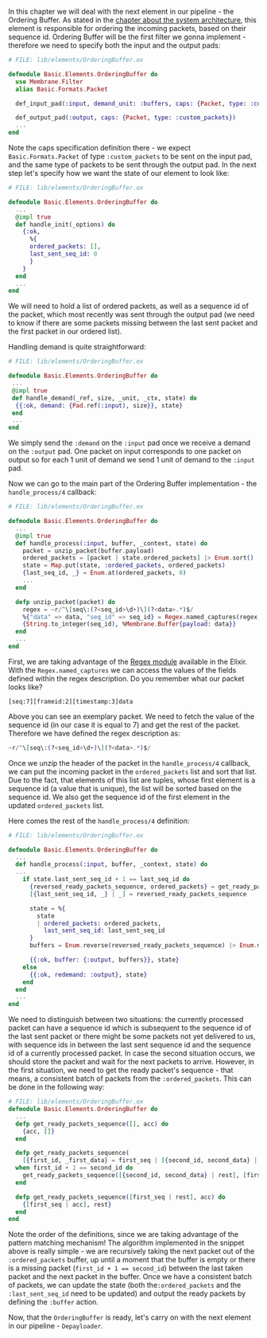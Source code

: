 In this chapter we will deal with the next element in our pipeline - the Ordering Buffer.
As stated in the [chapter about the system architecture](2_SystemArchitecture.md), this element is responsible for ordering the incoming packets, based on their sequence id.
Ordering Buffer will be the first filter we gonna implement - therefore we need to specify both the input and the output pads:
```Elixir
# FILE: lib/elements/OrderingBuffer.ex

defmodule Basic.Elements.OrderingBuffer do
  use Membrane.Filter
  alias Basic.Formats.Packet

  def_input_pad(:input, demand_unit: :buffers, caps: {Packet, type: :custom_packets})

  def_output_pad(:output, caps: {Packet, type: :custom_packets})
  ...
end
```

Note the caps specification definition there - we expect `Basic.Formats.Packet` of type `:custom_packets` to be sent on the input pad, and the same type of packets to be sent through the output pad.
In the next step let's specify how we want the state of our element to look like:
```Elixir
# FILE: lib/elements/OrderingBuffer.ex

defmodule Basic.Elements.OrderingBuffer do
  ...
  @impl true
  def handle_init(_options) do
    {:ok,
      %{
      ordered_packets: [],
      last_sent_seq_id: 0
      }
    }
  end
  ...
end
```

We will need to hold a list of ordered packets, as well as a sequence id of the packet, which most recently was sent through the output pad (we need to know if there are some packets missing between the last sent packet and the first packet in our ordered list).

Handling demand is quite straightforward:
```Elixir
# FILE: lib/elements/OrderingBuffer.ex

defmodule Basic.Elements.OrderingBuffer do
 ...
 @impl true
 def handle_demand(_ref, size, _unit, _ctx, state) do
  {{:ok, demand: {Pad.ref(:input), size}}, state}
 end
 ...
end
```

We simply send the `:demand` on the `:input` pad once we receive a demand on the `:output` pad. One packet on input corresponds to one packet on output so for each 1 unit of demand we send 1 unit of demand to the `:input` pad.

Now we can go to the main part of the Ordering Buffer implementation - the `handle_process/4` callback:
```Elixir
# FILE: lib/elements/OrderingBuffer.ex

defmodule Basic.Elements.OrderingBuffer do
  ...
  @impl true
  def handle_process(:input, buffer, _context, state) do
    packet = unzip_packet(buffer.payload)
    ordered_packets = [packet | state.ordered_packets] |> Enum.sort()
    state = Map.put(state, :ordered_packets, ordered_packets)
    {last_seq_id, _} = Enum.at(ordered_packets, 0)
    ...
  end

  defp unzip_packet(packet) do
    regex = ~r/^\[seq\:(?<seq_id>\d+)\](?<data>.*)$/
    %{"data" => data, "seq_id" => seq_id} = Regex.named_captures(regex, packet)
    {String.to_integer(seq_id), %Membrane.Buffer{payload: data}}
  end
  ...
end
```

First, we are taking advantage of the [Regex module](https://hexdocs.pm/elixir/1.13/Regex.html) available in the Elixir.
With the `Regex.named_captures` we can access the values of the fields defined within the regex description.
Do you remember what our packet looks like? 
```
[seq:7][frameid:2][timestamp:3]data
```
Above you can see an exemplary packet. We need to fetch the value of the sequence id (in our case it is equal to 7) and get the rest of the packet.
Therefore we have defined the regex description as:
```Elixir
~r/^\[seq\:(?<seq_id>\d+)\](?<data>.*)$/
```

<!---TIP
+ `~r/.../` stands for the `sigil_r/1` [sigil](https://elixir-lang.org/getting-started/sigils.html)
+ `^` describes the beginning of the input
+ `\[` stands for the opening square bracket ('[') at the beginning is required to escape the char since the plain '[' has a special meaning in the regex syntax
+ `seq` is a sequence of 's', 'e', 'q' characters (we need to adjust our regex description to match the header of the packet)
+ `\:` stands for the ':' character (we also need to escape that character since it is meaningful in the regex's syntax)
+ `(?<seq_id>\d+)` allows us to define a named capture - later one, once we use the `Regex.named_captures/2`, we will retrieve the map with 'seq_id' key and the corresponding value equal to the string described by the `\d+` 'partial' regex (which means - one or more occurrences of a decimal). Generally speaking, a named capture can be specified with the following structure: `(?<key>regex)` where `regex` is a regex description.
+ `\]` is the escaped closing square bracket character
+ `(?<data>.*)` is a named capture description that allows us to get the value of a `.*` regex (any character no or any number of times) under a `data` key.
+ `$` stands for the end of the input

The result of `Regex.named_captures/2` applied to that regex description and the exemplary packet should be following:
```Elixir
{"seq_id"=>7, "data"=>"[frameid:2][timestamp:3]data"}
```
-->
Once we unzip the header of the packet in the `handle_process/4` callback, we can put the incoming packet in the `ordered_packets` list and sort that list. Due to the fact, that elements of this list are tuples, whose first element is a sequence id (a value that is unique), the list will be sorted based on the sequence id.
We also get the sequence id of the first element in the updated `ordered_packets` list.


Here comes the rest of the `handle_process/4` definition:
```Elixir
# FILE: lib/elements/OrderingBuffer.ex

defmodule Basic.Elements.OrderingBuffer do
  ...
  def handle_process(:input, buffer, _context, state) do
  ...
    if state.last_sent_seq_id + 1 == last_seq_id do
      {reversed_ready_packets_sequence, ordered_packets} = get_ready_packets_sequence(ordered_packets, [])
      [{last_sent_seq_id, _} | _] = reversed_ready_packets_sequence

      state = %{
        state
        | ordered_packets: ordered_packets,
          last_sent_seq_id: last_sent_seq_id
      }
      buffers = Enum.reverse(reversed_ready_packets_sequence) |> Enum.map(fn {_seq_id, data} -> data end)

      {{:ok, buffer: {:output, buffers}}, state}
    else
      {{:ok, redemand: :output}, state}
    end
  end
  ...
end
```

We need to distinguish between two situations: the currently processed packet can have a sequence id which is subsequent to the sequence id of the last sent packet or there might be some packets not yet delivered to us, with sequence ids in between the last sent sequence id and the sequence id of a currently processed packet. In case the second situation occurs, we should store the packet and wait for the next packets to arrive.
However, in the first situation, we need to get the ready packet's sequence - that means, a consistent batch of packets from the `:ordered_packets`. This can be done in the following way:
```Elixir
# FILE: lib/elements/OrderingBuffer.ex
defmodule Basic.Elements.OrderingBuffer do
  ...
  defp get_ready_packets_sequence([], acc) do
    {acc, []}
  end

  defp get_ready_packets_sequence(
    [{first_id, _first_data} = first_seq | [{second_id, second_data} | rest]], acc)
  when first_id + 1 == second_id do
    get_ready_packets_sequence([{second_id, second_data} | rest], [first_seq | acc])
  end

  defp get_ready_packets_sequence([first_seq | rest], acc) do
    {[first_seq | acc], rest}
  end 
end
```

Note the order of the definitions, since we are taking advantage of the pattern matching mechanism!
The algorithm implemented in the snippet above is really simple - we are recursively taking the next packet out of the `:ordered_packets` buffer, up until a moment that the buffer is empty or there is a missing packet (`first_id + 1 == second_id`) between the last taken packet and the next packet in the buffer.
Once we have a consistent batch of packets, we can update the state (both the`:ordered_packets` and the `:last_sent_seq_id` need to be updated) and output the ready packets by defining the `:buffer` action.

Now, that the `OrderingBuffer` is ready, let's carry on with the next element in our pipeline - `Depayloader`.